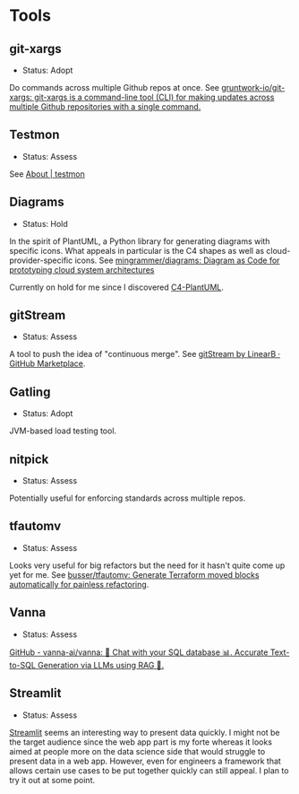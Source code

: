 # Tools

## git-xargs

- Status: Adopt

Do commands across multiple Github repos at once. See [gruntwork-io/git-xargs: git-xargs is a command-line tool (CLI) for making updates across multiple Github repositories with a single command.](https://github.com/gruntwork-io/git-xargs)

## Testmon

- Status: Assess

See [About | testmon](https://testmon.org/)

## Diagrams

- Status: Hold

In the spirit of PlantUML, a Python library for generating diagrams with specific icons. What appeals in particular is the C4 shapes as well as cloud-provider-specific icons. See [mingrammer/diagrams: Diagram as Code for prototyping cloud system architectures](https://github.com/mingrammer/diagrams)

Currently on hold for me since I discovered [C4-PlantUML](https://github.com/plantuml-stdlib/C4-PlantUML).

## gitStream

- Status: Assess

A tool to push the idea of "continuous merge". See [gitStream by LinearB · GitHub Marketplace](https://github.com/marketplace/gitstream-by-linearb).

## Gatling

- Status: Adopt

JVM-based load testing tool.

## nitpick

- Status: Assess

Potentially useful for enforcing standards across multiple repos.

## tfautomv

- Status: Assess

Looks very useful for big refactors but the need for it hasn't quite come up yet for me. See [busser/tfautomv: Generate Terraform moved blocks automatically for painless refactoring](https://github.com/busser/tfautomv).

## Vanna

- Status: Assess

[GitHub - vanna-ai/vanna: 🤖 Chat with your SQL database 📊. Accurate Text-to-SQL Generation via LLMs using RAG 🔄.](https://github.com/vanna-ai/vanna)

## Streamlit

- Status: Assess

[Streamlit](https://streamlit.io/) seems an interesting way to present data quickly. I might not be the target audience since the web app part is my forte whereas it looks aimed at people more on the data science side that would struggle to present data in a web app. However, even for engineers a framework that allows certain use cases to be put together quickly can still appeal. I plan to try it out at some point.

